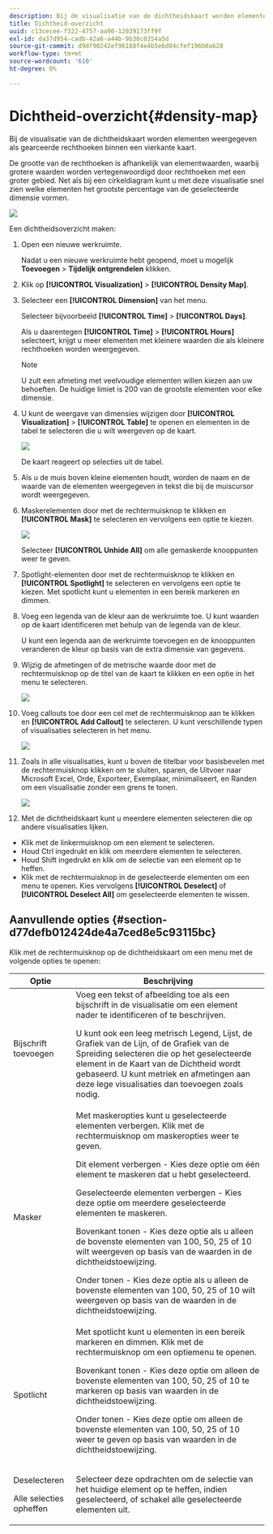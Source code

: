 ```yaml
---
description: Bij de visualisatie van de dichtheidskaart worden elementen weergegeven als gearceerde rechthoeken binnen een vierkante kaart.
title: Dichtheid-overzicht
uuid: c13cecee-f322-4757-aa90-12039173ff9f
exl-id: da37d954-cadb-42a6-a44b-9b38c0354a5d
source-git-commit: d9df90242ef96188f4e4b5e6d04cfef196b0a628
workflow-type: tm+mt
source-wordcount: '610'
ht-degree: 0%

---
```


# Dichtheid-overzicht{#density-map}

Bij de visualisatie van de dichtheidskaart worden elementen weergegeven als gearceerde rechthoeken binnen een vierkante kaart.

De grootte van de rechthoeken is afhankelijk van elementwaarden, waarbij grotere waarden worden vertegenwoordigd door rechthoeken met een groter gebied. Net als bij een cirkeldiagram kunt u met deze visualisatie snel zien welke elementen het grootste percentage van de geselecteerde dimensie vormen.

![](assets/density_map_day_visits.png)

Een dichtheidsoverzicht maken:

1. Open een nieuwe werkruimte.

   Nadat u een nieuwe werkruimte hebt geopend, moet u mogelijk **Toevoegen** > **Tijdelijk ontgrendelen** klikken.
1. Klik op **[!UICONTROL Visualization]** > **[!UICONTROL Density Map]**.

1. Selecteer een **[!UICONTROL Dimension]** van het menu.

   Selecteer bijvoorbeeld **[!UICONTROL Time]** > **[!UICONTROL Days]**.

   Als u daarentegen **[!UICONTROL Time]** > **[!UICONTROL Hours]** selecteert, krijgt u meer elementen met kleinere waarden die als kleinere rechthoeken worden weergegeven.

   >[!NOTE]
   >
   >U zult een afmeting met veelvoudige elementen willen kiezen aan uw behoeften. De huidige limiet is 200 van de grootste elementen voor elke dimensie.

1. U kunt de weergave van dimensies wijzigen door **[!UICONTROL Visualization]** > **[!UICONTROL Table]** te openen en elementen in de tabel te selecteren die u wilt weergeven op de kaart.

   ![](assets/density_map_day_selections.png)

   De kaart reageert op selecties uit de tabel.

1. Als u de muis boven kleine elementen houdt, worden de naam en de waarde van de elementen weergegeven in tekst die bij de muiscursor wordt weergegeven.
1. Maskerelementen door met de rechtermuisknop te klikken en **[!UICONTROL Mask]** te selecteren en vervolgens een optie te kiezen.

   ![](assets/density_map_day_mask.png)

   Selecteer **[!UICONTROL Unhide All]** om alle gemaskerde knooppunten weer te geven.

1. Spotlight-elementen door met de rechtermuisknop te klikken en **[!UICONTROL Spotlight]** te selecteren en vervolgens een optie te kiezen. Met spotlicht kunt u elementen in een bereik markeren en dimmen.
1. Voeg een legenda van de kleur aan de werkruimte toe. U kunt waarden op de kaart identificeren met behulp van de legenda van de kleur.

   U kunt een legenda aan de werkruimte toevoegen en de knooppunten veranderen de kleur op basis van de extra dimensie van gegevens.
1. Wijzig de afmetingen of de metrische waarde door met de rechtermuisknop op de titel van de kaart te klikken en een optie in het menu te selecteren.

   ![](assets/density_map_change_dim.png)

1. Voeg callouts toe door een cel met de rechtermuisknop aan te klikken en **[!UICONTROL Add Callout]** te selecteren. U kunt verschillende typen of visualisaties selecteren in het menu.

   ![](assets/density_map_callout.png)

1. Zoals in alle visualisaties, kunt u boven de titelbar voor basisbevelen met de rechtermuisknop klikken om te sluiten, sparen, de Uitvoer naar Microsoft Excel, Orde, Exporteer, Exemplaar, minimaliseert, en Randen om een visualisatie zonder een grens te tonen.

   ![](assets/density_map_export.png)

1. Met de dichtheidskaart kunt u meerdere elementen selecteren die op andere visualisaties lijken.

* Klik met de linkermuisknop om een element te selecteren.
* Houd Ctrl ingedrukt en klik om meerdere elementen te selecteren.
* Houd Shift ingedrukt en klik om de selectie van een element op te heffen.
* Klik met de rechtermuisknop in de geselecteerde elementen om een menu te openen. Kies vervolgens **[!UICONTROL Deselect]** of **[!UICONTROL Deselect All]** om geselecteerde elementen te wissen.

## Aanvullende opties {#section-d77defb012424de4a7ced8e5c93115bc}

Klik met de rechtermuisknop op de dichtheidskaart om een menu met de volgende opties te openen:

<table id="table_3ADA85031C834792BFD041E186962A41"> 
 <thead> 
  <tr> 
   <th colname="col1" class="entry"> Optie </th> 
   <th colname="col2" class="entry"> Beschrijving </th> 
  </tr>
 </thead>
 <tbody> 
  <tr> 
   <td colname="col1"> Bijschrift toevoegen </td> 
   <td colname="col2">Voeg een tekst of afbeelding toe als een bijschrift in de visualisatie om een element nader te identificeren of te beschrijven. <p>U kunt ook een leeg metrisch Legend, Lijst, de Grafiek van de Lijn, of de Grafiek van de Spreiding selecteren die op het geselecteerde element in de Kaart van de Dichtheid wordt gebaseerd. U kunt metriek en afmetingen aan deze lege visualisaties dan toevoegen zoals nodig. </p> </td> 
  </tr> 
  <tr> 
   <td colname="col1"> Masker </td> 
   <td colname="col2">Met maskeropties kunt u geselecteerde elementen verbergen. Klik met de rechtermuisknop om maskeropties weer te geven. <p><span class="uicontrol"> Dit element</span> verbergen - Kies deze optie om één element te maskeren dat u hebt geselecteerd. </p> <p><span class="uicontrol"> Geselecteerde</span> elementen verbergen - Kies deze optie om meerdere geselecteerde elementen te maskeren. </p> <p><span class="uicontrol"> Bovenkant</span> tonen - Kies deze optie als u alleen de bovenste elementen van 100, 50, 25 of 10 wilt weergeven op basis van de waarden in de dichtheidstoewijzing. </p> <p><span class="uicontrol"> Onder</span> tonen - Kies deze optie als u alleen de bovenste elementen van 100, 50, 25 of 10 wilt weergeven op basis van de waarden in de dichtheidstoewijzing. </p> </td> 
  </tr> 
  <tr> 
   <td colname="col1"> Spotlicht </td> 
   <td colname="col2"> Met spotlicht kunt u elementen in een bereik markeren en dimmen. Klik met de rechtermuisknop om een optiemenu te openen. <p><span class="uicontrol"> Bovenkant</span> tonen - Kies deze optie om alleen de bovenste elementen van 100, 50, 25 of 10 te markeren op basis van waarden in de dichtheidstoewijzing. </p> <p><span class="uicontrol"> Onder</span> tonen - Kies deze optie om alleen de bovenste elementen van 100, 50, 25 of 10 weer te geven op basis van waarden in de dichtheidstoewijzing. </p> </td> 
  </tr> 
  <tr> 
   <td colname="col1"> <p>Deselecteren </p> <p>Alle selecties opheffen </p> </td> 
   <td colname="col2"> <p> Selecteer deze opdrachten om de selectie van het huidige element op te heffen, indien geselecteerd, of schakel alle geselecteerde elementen uit. </p> </td> 
  </tr> 
 </tbody> 
</table>
